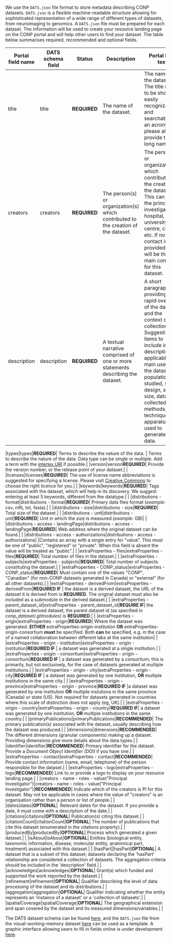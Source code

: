 We use the `DATS.json` file format to store metadata describing CONP datasets.  `DATS.json` is a flexible machine-readable structure allowing for sophisticated representation of a wide range of different types of datasets, from neuroimaging to genomics. A `DATS.json` file must be prepared for each dataset.  The information will be used to create your resource landing page on the CONP portal and will help other users to find your dataset.  The table below summarises required, recommended and optional fields. 


|Portal field name|DATS schema field|Status|Description|Portal help text|
|-|-|-|-|-|
|title|title|**REQUIRED**| The name of the dataset. |The name of the dataset. The title needs to be short and easily recognizable and searchable. If an acronym, please also provide the long name.|
|creators|creators|**REQUIRED**| The person(s) or organization(s) which contributed to the creation of the dataset. | The person(s) or organization(s) which contributed to the creation of the dataset. This can be the principal investigator, hospital, university, centre, clinic, etc. If no other contact is provided this will be the main contact for this dataset.|
|description|description|**REQUIRED**| A textual narrative comprised of one or more statements describing the dataset.| A short paragraph providing a rapid overview of the dataset and the context of data collection. Suggestion of items to include in the description (if applicable): main use of the dataset, population studied, study design, sample size, data collected, methods, techniques, apparatus used to generate the data.|

|types|types|**REQUIRED**| Terms to describe the nature of the data. | Terms to describe the nature of the data. Data type can be single or multiple. Add a term with the [interlex URI](https://neuinfo.org/interlex/dashboard) if possible.| 
|version|version**REQUIRED**| Provide the version number, or the release point of your dataset.| |
|licenses|licenses|**REQUIRED**| The use of license name abbreviations is suggested for specifying a license. Please visit [Creative Commons](https://creativecommons.org/share-your-work/) to choose the right licence for you.| |
|keywords|keywords|**REQUIRED**| Tags associated with the dataset, which will help in its discovery. We suggest entering at least 5 keywords, different from the datatype.| |
|distributions - format|distributions - format|**REQUIRED**| Primary data files format (*example*: csv, nifti, txt, fasta).| |
|distributions - size|distributions - size|**REQUIRED**| Total size of the dataset.| |
|distributions - unit|distributions - unit|**REQUIRED**| Unit in which the size is measured.(*example*: GB)| |
|distributions - access - landingPage|distributions - access - landingPage|**REQUIRED**| Web address where the original dataset can be found.| |
|distributions - access - authorizations|distributions - access - authorizations| |Contains an array with a single entry for "value". This must be one of "public", "registered" or "private". When this field is absent the value will be treated as "public".| |
|extraProperties - files|extraProperties - files|**REQUIRED**| Total number of files in the dataset.| |
|extraProperties - subjects|extraProperties - subjects|**REQUIRED**| Total number of subjects constituting the dataset.| |
|extraProperties - CONP_status|extraProperties - CONP_status|**REQUIRED**| Must contain one of the values "CONP", "Canadian" (for non-CONP datasets generated in Canada) or "external" (for all other datasets).|  |
|extraProperties - derivedFrom|extraProperties - derivedFrom|**REQUIRED IF** | the dataset is a derived dataset, the URL of the dataset it is derived from is **REQUIRED**.  The original dataset must also be included as a submodule in the derived dataset.| |
|extraProperties - parent_dataset_id|extraProperties - parent_dataset_id|**REQUIRE IF**| the dataset is a derived dataset, the parent dataset id (as specified in _conp_dataset/.gitmodules_) is **REQUIRED**.| |
|extraProperties - origin|extraProperties - origin|**REQUIRED**|  Where the dataset was generated.  **EITHER** extraProperties-origin-institution **OR** extraProperties-origin-consortium **must** be specified.  Both **can** be specified, e.g. in the case of a named collaboration between different labs at the same institution| |
|extraProperties - origin - institution|extraProperties - origin - institution|**REQUIRED IF** | a dataset was generated at a single institution.| |
|extraProperties - origin - consortium|extraProperties - origin - consortium|**REQUIRED IF** | a dataset was generated by a consortium; this is primarily, but not exclusively, for the case of datasets generated at multiple institutions.| |
|extraProperties - origin - city|extraProperties - origin - city|**REQUIRED IF** | a dataset was generated by one institution, **OR** multiple institutions in the same city.| |
|extraProperties - origin - province|extraProperties - origin - province|**REQUIRED IF** |a dataset was generated by one institution **OR** multiple instutions in the same province (Canada) or state (US).  Not required for datasets generated in countries where this scale of distinction does not apply (eg, UK).| |
|extraProperties - origin - country|extraProperties - origin - country|**REQUIRED IF**| a dataset was generated by one institution, **OR** multiple institutions in the same country.| |
|primaryPublications|primaryPublications|**RECOMMENDED**| The primary publication(s) associated with the dataset, usually describing how the dataset was produced.| |
|dimensions|dimensions|**RECOMMENDED**| The different dimensions (granular components) making up a dataset. Providing dimensions give more details about the data types.| |
|identifier|identifier|**RECOMMENDED**| Primary identifier for the dataset. Provide a *Document Object Identifier (DOI)* if you have one.| |
|extraProperties - contact|extraProperties - contact|**RECOMMENDED**| Provide contact information (name, email, telephone) of the person responsible for the dataset.| |
|extraProperties - logo|extraProperties - logo|**RECOMMENDED**| Link to or provide a logo to display on your resource landing page.| |
|creators - name - roles - value("Principal Investigator")|creators - name - roles - value("Principal Investigator")|**RECOMMENDED**| Indicate which of the creators is PI for this dataset.  May not be applicable in cases where the value of "creators" is an organisation rather than a person or list of people.| |
|dates|dates|**OPTIONAL**|  Relevant dates for the dataset. If you provide a date, it must come with a description of the date.| |<!--will later choose from a pulldown list--> 
|citations|citations|**OPTIONAL**|  Publication(s) citing this dataset.| |
|citationCount|citationCount|**OPTIONAL**| The number of publications that cite this dataset (enumerated in the citations property).| |
|producedBy|producedBy|**OPTIONAL**| Process which generated a given dataset.| |
|isAbout|isAbout|**OPTIONAL**| Entities (biological entity, taxonomic information, disease, molecular entity, anatomical part, treatment) associated with this dataset.| |
|hasPart||hasPart|**OPTIONAL**| A dataset that is a subset of this dataset; datasets declaring the 'hasPart' relationship are considered a collection of datasets.  The aggregation criteria should be included in the 'description' field.| |
|acknowledges|acknowledges|**OPTIONAL**| Grant(s) which funded and supported the work reported by the dataset.| |
|refinement|refinement|**OPTIONAL**| Qualifier describing the level of data processing of the dataset and its distributions.| |
|aggregation|aggregation|**OPTIONAL**| Qualifier indicating whether the entity represents an 'instance of a dataset' or a 'collection of datasets'.| |
|spatialCoverage|spatialCoverage|**OPTIONAL**| The geographical extension and span covered by the dataset and its measured dimensions/variables.| |

The DATS dataset schema can be found [here](https://github.com/CONP-PCNO/schema/blob/master/dataset_schema.json), and the `DATS.json` file from the visual-working-memory dataset [here](https://github.com/conpdatasets/ds001634/blob/master/DATS.json) can be used as a template. A graphic interface allowing users to fill in fields online is under development [here](https://dats-creator.herokuapp.com/).





